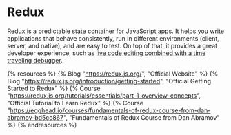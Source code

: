 # Redux

Redux is a predictable state container for JavaScript apps. It helps you write applications that behave consistently, run in different environments (client, server, and native), and are easy to test. On top of that, it provides a great developer experience, such as [live code editing combined with a time traveling debugger](https://github.com/reduxjs/redux-devtools).

{% resources %}
  {% Blog "https://redux.js.org/", "Official Website" %}
  {% Blog "https://redux.js.org/introduction/getting-started", "Official Getting Started to Redux" %}
  {% Course "https://redux.js.org/tutorials/essentials/part-1-overview-concepts", "Official Tutorial to Learn Redux" %}
  {% Course "https://egghead.io/courses/fundamentals-of-redux-course-from-dan-abramov-bd5cc867", "Fundamentals of Redux Course from Dan Abramov" %}
{% endresources %}
